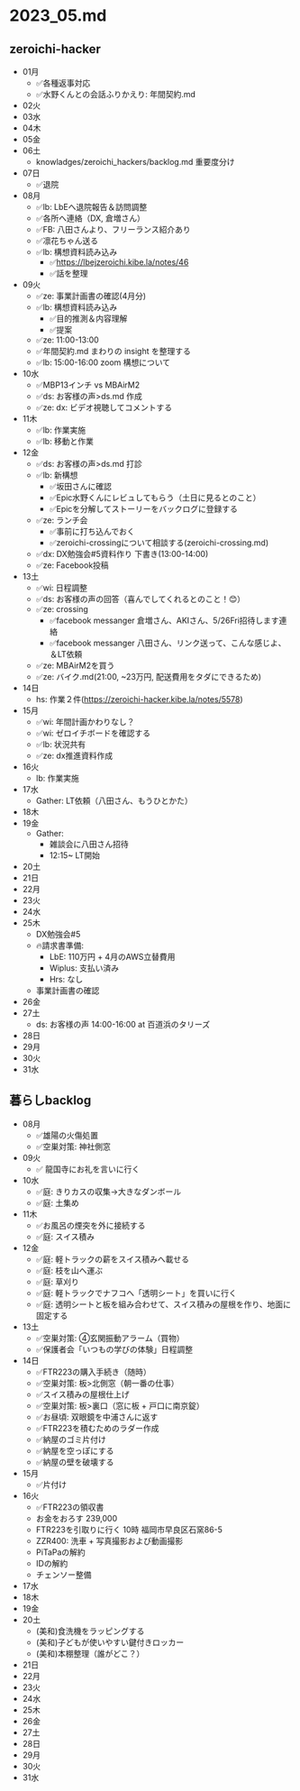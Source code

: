 # 2023_05.md
## zeroichi-hacker
- 01月
  - ✅各種返事対応
  - ✅水野くんとの会話ふりかえり: 年間契約.md
- 02火
- 03水
- 04木
- 05金
- 06土
  - knowladges/zeroichi_hackers/backlog.md 重要度分け
- 07日
  - ✅退院
- 08月
  - ✅lb: LbEへ退院報告＆訪問調整
  - ✅各所へ連絡（DX, 倉増さん）
  - ✅FB: 八田さんより、フリーランス紹介あり
  - ✅凛花ちゃん送る
  - ✅lb: 構想資料読み込み
    - ✅https://lbejzeroichi.kibe.la/notes/46
    - ✅話を整理
- 09火
  - ✅ze: 事業計画書の確認(4月分)
  - ✅lb: 構想資料読み込み
    - ✅目的推測＆内容理解
    - ✅提案
  - ✅ze: 11:00-13:00
  - ✅年間契約.md まわりの insight を整理する
  - ✅lb: 15:00-16:00 zoom 構想について
- 10水
  - ✅MBP13インチ vs MBAirM2
  - ✅ds: お客様の声>ds.md 作成
  - ✅ze: dx: ビデオ視聴してコメントする
- 11木
  - ✅lb: 作業実施
  - ✅lb: 移動と作業
- 12金
  - ✅ds: お客様の声>ds.md 打診
  - ✅lb: 新構想
    - ✅坂田さんに確認
    - ✅Epic水野くんにレビュしてもらう（土日に見るとのこと）
    - ✅Epicを分解してストーリーをバックログに登録する
  - ✅ze: ランチ会
    - ✅事前に打ち込んでおく
    - ✅zeroichi-crossingについて相談する(zeroichi-crossing.md)
  - ✅dx: DX勉強会#5資料作り 下書き(13:00-14:00)
  - ✅ze: Facebook投稿
- 13土
  - ✅wi: 日程調整
  - ✅ds: お客様の声の回答（喜んでしてくれるとのこと！😊）
  - ✅ze: crossing
    - ✅facebook messanger 倉増さん、AKIさん、5/26Fri招待します連絡
    - ✅facebook messanger 八田さん、リンク送って、こんな感じよ、＆LT依頼
  - ✅ze: MBAirM2を買う
  - ✅ze: バイク.md(21:00, ~23万円, 配送費用をタダにできるため)
- 14日
  - hs: 作業２件(https://zeroichi-hacker.kibe.la/notes/5578)
- 15月
  - ✅wi: 年間計画かわりなし？
  - ✅wi: ゼロイチボードを確認する
  - ✅lb: 状況共有
  - ✅ze: dx推進資料作成
- 16火
  - lb: 作業実施
- 17水
  - Gather: LT依頼（八田さん、もうひとかた）
- 18木
- 19金
  - Gather:
    - 雑談会に八田さん招待
    - 12:15~ LT開始
- 20土
- 21日
- 22月
- 23火
- 24水
- 25木
  - DX勉強会#5
  - 🔥請求書準備:
    - LbE: 110万円 + 4月のAWS立替費用
    - Wiplus: 支払い済み
    - Hrs: なし
  - 事業計画書の確認
- 26金
- 27土
  - ds: お客様の声 14:00-16:00 at 百道浜のタリーズ
- 28日
- 29月
- 30火
- 31水

## 暮らしbacklog
- 08月
  - ✅雄陽の火傷処置
  - ✅空巣対策: 神社側窓
- 09火
  - ✅ 龍国寺にお礼を言いに行く
- 10水
  - ✅庭: きりカスの収集→大きなダンボール
  - ✅庭: 土集め
- 11木
  - ✅お風呂の煙突を外に接続する
  - ✅庭: スイス積み
- 12金
  - ✅庭: 軽トラックの薪をスイス積みへ載せる
  - ✅庭: 枝を山へ運ぶ
  - ✅庭: 草刈り
  - ✅庭: 軽トラックでナフコへ「透明シート」を買いに行く
  - ✅庭: 透明シートと板を組み合わせて、スイス積みの屋根を作り、地面に固定する
- 13土
  - ✅空巣対策: ④玄関振動アラーム（買物）
  - ✅保護者会「いつもの学びの体験」日程調整
- 14日
  - ✅FTR223の購入手続き（随時）
  - ✅空巣対策: 板>北側窓（朝一番の仕事）
  - ✅スイス積みの屋根仕上げ
  - ✅空巣対策: 板>裏口（窓に板 + 戸口に南京錠）
  - ✅お昼頃: 双眼鏡を中浦さんに返す
  - ✅FTR223を積むためのラダー作成
  - ✅納屋のゴミ片付け
  - ✅納屋を空っぽにする
  - ✅納屋の壁を破壊する
- 15月
  - ✅片付け
- 16火
  - ✅FTR223の領収書
  - お金をおろす 239,000
  - FTR223を引取りに行く 10時 福岡市早良区石窯86-5
  - ZZR400: 洗車 + 写真撮影および動画撮影
  - PiTaPaの解約
  - IDの解約
  - チェンソー整備
- 17水
- 18木
- 19金
- 20土
  - (美和)食洗機をラッピングする
  - (美和)子どもが使いやすい鍵付きロッカー
  - (美和)本棚整理（誰がどこ？）
- 21日
- 22月
- 23火
- 24水
- 25木
- 26金
- 27土
- 28日
- 29月
- 30火
- 31水
